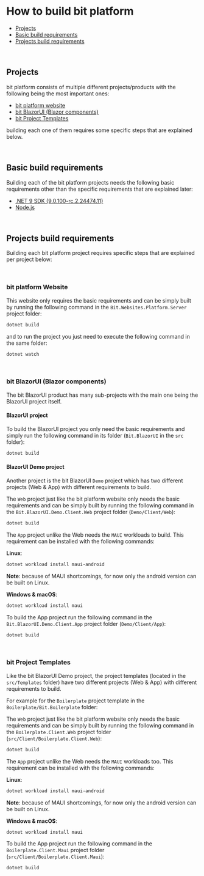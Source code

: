 # How to build bit platform

- [Projects](#projects)
- [Basic build requirements](#basic-build-requirements)
- [Projects build requirements](#projects-build-requirements)

<br/>

## Projects

bit platform consists of multiple different projects/products with the following being the most important ones:

- [bit platform website](../src/Websites/Platform/)
- [bit BlazorUI (Blazor components)](../src/BlazorUI/)
- [bit Project Templates](../src/Templates/)

building each one of them requires some specific steps that are explained below.

<br/>

## Basic build requirements

Building each of the bit platform projects needs the following basic requirements other than the specific requirements that are explained later:

- [.NET 9 SDK (9.0.100-rc.2.24474.11)](https://dotnet.microsoft.com/en-us/download/dotnet/9.0)
- [Node.js](https://nodejs.org)

<br/>

## Projects build requirements

Building each bit platform project requires specific steps that are explained per project below:

<br/>

### bit platform Website
This website only requires the basic requirements and can be simply built by running the following command in the `Bit.Websites.Platform.Server` project folder:

```bash
dotnet build
```
and to run the project you just need to execute the following command in the same folder:

```bash
dotnet watch
```

<br/>

### bit BlazorUI (Blazor components)
The bit BlazorUI product has many sub-projects with the main one being the BlazorUI project itself.

#### BlazorUI project

To build the BlazorUI project you only need the basic requirements and simply run the following command in its folder (`Bit.BlazorUI` in the `src` folder):

```bash
dotnet build
```

#### BlazorUI Demo project

Another project is the bit BlazorUI `Demo` project which has two different projects (Web & App) with different requirements to build.

The `Web` project just like the bit platform website only needs the basic requirements and can be simply built by running the following command in the `Bit.BlazorUI.Demo.Client.Web` project folder (`Demo/Client/Web`):

```bash
dotnet build
```

The `App` project unlike the Web needs the `MAUI` workloads to build. This requirement can be installed with the following commands:

**Linux**:
```bash
dotnet workload install maui-android
```
**Note**: because of MAUI shortcomings, for now only the android version can be built on Linux.

**Windows & macOS**:
```bash
dotnet workload install maui
```

To build the App project run the following command in the `Bit.BlazorUI.Demo.Client.App` project folder (`Demo/Client/App`):

```bash
dotnet build
```

<br/>

### bit Project Templates
Like the bit BlazorUI Demo project, the project templates (located in the `src/Templates` folder) have two different projects (Web & App) with different requirements to build.

For example for the `Boilerplate` project template in the `Boilerplate/Bit.Boilerplate` folder:

The `Web` project just like the bit platform website only needs the basic requirements and can be simply built by running the following command in the `Boilerplate.Client.Web` project folder (`src/Client/Boilerplate.Client.Web`):

```bash
dotnet build
```

The `App` project unlike the Web needs the `MAUI` workloads too. This requirement can be installed with the following commands:

**Linux**:
```bash
dotnet workload install maui-android
```
**Note**: because of MAUI shortcomings, for now only the android version can be built on Linux.

**Windows & macOS**:
```bash
dotnet workload install maui
```

To build the App project run the following command in the `Boilerplate.Client.Maui` project folder (`src/Client/Boilerplate.Client.Maui`):

```bash
dotnet build
```
